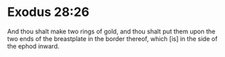 # Exodus 28:26

And thou shalt make two rings of gold, and thou shalt put them upon the two ends of the breastplate in the border thereof, which [is] in the side of the ephod inward.